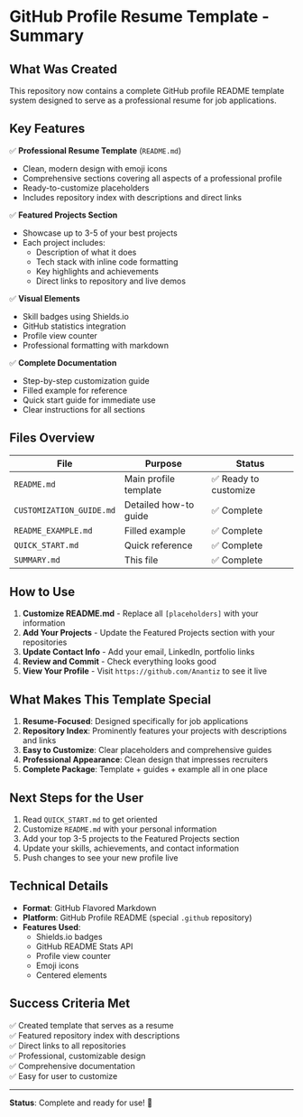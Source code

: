 # GitHub Profile Resume Template - Summary

## What Was Created

This repository now contains a complete GitHub profile README template system designed to serve as a professional resume for job applications.

## Key Features

✅ **Professional Resume Template** (`README.md`)
- Clean, modern design with emoji icons
- Comprehensive sections covering all aspects of a professional profile
- Ready-to-customize placeholders
- Includes repository index with descriptions and direct links

✅ **Featured Projects Section**
- Showcase up to 3-5 of your best projects
- Each project includes:
  - Description of what it does
  - Tech stack with inline code formatting
  - Key highlights and achievements
  - Direct links to repository and live demos

✅ **Visual Elements**
- Skill badges using Shields.io
- GitHub statistics integration
- Profile view counter
- Professional formatting with markdown

✅ **Complete Documentation**
- Step-by-step customization guide
- Filled example for reference
- Quick start guide for immediate use
- Clear instructions for all sections

## Files Overview

| File | Purpose | Status |
|------|---------|--------|
| `README.md` | Main profile template | ✅ Ready to customize |
| `CUSTOMIZATION_GUIDE.md` | Detailed how-to guide | ✅ Complete |
| `README_EXAMPLE.md` | Filled example | ✅ Complete |
| `QUICK_START.md` | Quick reference | ✅ Complete |
| `SUMMARY.md` | This file | ✅ Complete |

## How to Use

1. **Customize README.md** - Replace all `[placeholders]` with your information
2. **Add Your Projects** - Update the Featured Projects section with your repositories
3. **Update Contact Info** - Add your email, LinkedIn, portfolio links
4. **Review and Commit** - Check everything looks good
5. **View Your Profile** - Visit `https://github.com/Anantiz` to see it live

## What Makes This Template Special

1. **Resume-Focused**: Designed specifically for job applications
2. **Repository Index**: Prominently features your projects with descriptions and links
3. **Easy to Customize**: Clear placeholders and comprehensive guides
4. **Professional Appearance**: Clean design that impresses recruiters
5. **Complete Package**: Template + guides + example all in one place

## Next Steps for the User

1. Read `QUICK_START.md` to get oriented
2. Customize `README.md` with your personal information
3. Add your top 3-5 projects to the Featured Projects section
4. Update your skills, achievements, and contact information
5. Push changes to see your new profile live

## Technical Details

- **Format**: GitHub Flavored Markdown
- **Platform**: GitHub Profile README (special `.github` repository)
- **Features Used**: 
  - Shields.io badges
  - GitHub README Stats API
  - Profile view counter
  - Emoji icons
  - Centered elements

## Success Criteria Met

✅ Created template that serves as a resume  
✅ Featured repository index with descriptions  
✅ Direct links to all repositories  
✅ Professional, customizable design  
✅ Comprehensive documentation  
✅ Easy for user to customize  

---

**Status**: Complete and ready for use! 🎉
